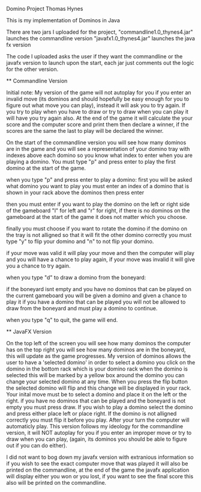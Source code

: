 Domino Project Thomas Hynes

This is my implementation of Dominos in Java

There are two jars I uploaded for the project,
"commandline1.0_thynes4.jar" launches the commandline version
"javafx1.0_thynes4.jar" launches the java fx version

The code I uploaded asks the user if they want the commandline or the javafx version to launch upon the start,
each jar just comments out the logic for the other version.



** Commandline Version

Initial note: My version of the game will not autoplay for you if you enter an invalid move (its dominos and should hopefully be easy enough for you to figure out what move you can play), instead it will ask you to try again. If you try to play when you have to draw or try to draw when you can play it will have you try again also. At the end of the game it will calculate the your score and the computer score and print them then declare a winner, if the scores are the same the last to play will be declared the winner.

On the start of the commandline version you will see how many dominos are in the game and you will see a representation of your domino tray
with indexes above each domino so you know what index to enter when you are playing a domino. You must type "p" and press enter to play the first domino
at the start of the game.

when you type "p" and press enter to play a domino:
first you will be asked what domino you want to play you must enter an index of a domino that is shown in your rack above the dominos
then press enter

then you must enter if you want to play the domino on the left or right side of the gameboard "l" for left and "r" for right,
if there is no dominos on the gameboard at the start of the game it does not matter which you choose.

finally you must choose if you want to rotate the domino if the domino on the tray is not alligned so that it will fit the other domino correctly
you must type "y" to flip your domino and "n" to not flip your domino.

if your move was valid it will play your move and then the computer will play and you will have a chance to play again, if your move was invalid it will give you a
chance to try again.

when you type "d" to draw a domino from the boneyard:

if the boneyard isnt empty and you have no dominos that can be played on the current gameboard you will be given a domino and given a chance to play it
if you have a domino that can be played you will not be allowed to draw from the boneyard and must play a domino to continue.

when you type "q" to quit, the game will end.



** JavaFX Version

On the top left of the screen you will see how many dominos the computer has on the top right you will see how many dominos are in the boneyard, this will update as the game progresses. My version of dominos allows the user to have a 'selected domino' in order to select a domino you click on the domino in the bottom rack which is your domino rack when the domino is selected this will be marked by a yellow box around the domino you can change your selected domino at any time. When you press the flip button the selected domino will flip and this change will be displayed in your rack. Your inital move must be to select a domino and place it on the left or the right. if you have no dominos that can be played and the boneyard is not empty you must press draw. If you wish to play a domino select the domino and press either place left or place right. If the domino is not alligned correctly you must flip it before you play. After your turn the computer will automaticly play.  This version follows my ideology for the commandline version, it will NOT autoplay for you if you enter an improper move or try to draw when you can play, (again, its dominos you should be able to figure out if you can do either).

I did not want to bog down my javafx version with extranious information so if you wish to see the exact computer move that was played it will also be printed on the commandline, at the end of the game the javafx application will display either you won or you lost, if you want to see the final score this also will be printed on the commandline.
